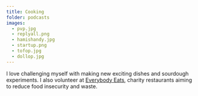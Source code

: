 ```yaml
---
title: Cooking
folder: podcasts
images:
  - pvp.jpg
  - replyall.png
  - hamishandy.jpg
  - startup.png
  - tofop.jpg
  - dollop.jpg
---
```


I love challenging myself with making new exciting dishes and sourdough experiments. I also volunteer at [Everybody Eats](https://everybodyeats.nz/), charity restaurants aiming to reduce food insecurity and waste.
